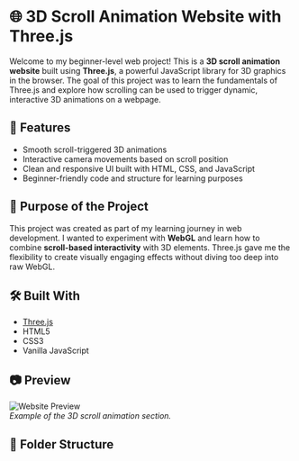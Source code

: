 # 🌐 3D Scroll Animation Website with Three.js

Welcome to my beginner-level web project! This is a **3D scroll animation website** built using **Three.js**, a powerful JavaScript library for 3D graphics in the browser. The goal of this project was to learn the fundamentals of Three.js and explore how scrolling can be used to trigger dynamic, interactive 3D animations on a webpage.

## 🚀 Features

- Smooth scroll-triggered 3D animations
- Interactive camera movements based on scroll position
- Clean and responsive UI built with HTML, CSS, and JavaScript
- Beginner-friendly code and structure for learning purposes

## 🎯 Purpose of the Project

This project was created as part of my learning journey in web development. I wanted to experiment with **WebGL** and learn how to combine **scroll-based interactivity** with 3D elements. Three.js gave me the flexibility to create visually engaging effects without diving too deep into raw WebGL.

## 🛠️ Built With

- [Three.js](https://threejs.org/)
- HTML5
- CSS3
- Vanilla JavaScript

## 📷 Preview

![Website Preview](screenshot.png)  
*Example of the 3D scroll animation section.*

## 📁 Folder Structure

